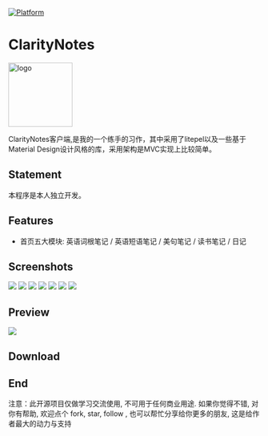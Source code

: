 

[![Platform][1]][2]

[1]:https://img.shields.io/badge/platform-Android-blue.svg  
[2]:https://github.com/iMeiji/Toutiao


# ClarityNotes
<img src="./art/logo.png" width="128" alt="logo">

ClarityNotes客户端,是我的一个练手的习作，其中采用了litepel以及一些基于Material Design设计风格的库，采用架构是MVC实现上比较简单。


## Statement
本程序是本人独立开发。


## Features
- 首页五大模块: 英语词根笔记 / 英语短语笔记 / 美句笔记 / 读书笔记 / 日记


## Screenshots
![](screencut/sc1.png)
![](screencut/sc2.png)
![](screencut/sc3.png)
![](screencut/sc4.png)
![](screencut/sc5.png)
![](screencut/sc6.png)
![](screencut/sc7.png)

## Preview
![](art/preview.gif)


## Download


## End
注意：此开源项目仅做学习交流使用, 不可用于任何商业用途. 如果你觉得不错, 对你有帮助, 欢迎点个 fork, star, follow , 也可以帮忙分享给你更多的朋友, 这是给作者最大的动力与支持
